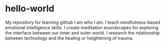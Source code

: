# hello-world
My repository for learning github
I am who I am. I teach mindfulness-based emotional intelligence skills. I create meditation soundscapes for exploring the interface between our inner and outer world. I research the relationship between technology and the healing or heightening of trauma.
